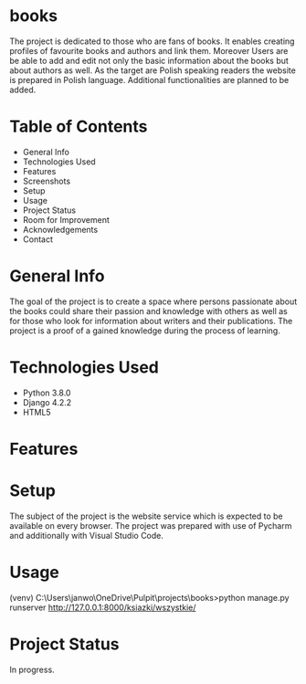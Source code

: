 # books
The project is dedicated to those who are fans of books. It enables creating profiles of favourite books and authors and link them. Moreover  Users are be able to add and edit not only the basic information about the books but about authors as well.  As the target are Polish speaking readers the website is prepared in Polish language. Additional functionalities are planned to be added.
# Table of Contents
* General Info
* Technologies Used
* Features
* Screenshots
* Setup
* Usage
* Project Status
* Room for Improvement
* Acknowledgements
* Contact
# General Info
The goal of the project is to create a space where persons passionate about the books could share their passion and knowledge with others as well as for those who look for information about writers and their publications. 
The project is a proof of a gained knowledge during the process of learning. 
# Technologies Used
* Python 3.8.0
* Django 4.2.2
* HTML5
# Features

# Setup
The subject of the project is the website service which is expected to be available on every browser. The project was prepared with use of Pycharm and additionally with Visual Studio Code.
# Usage
(venv) C:\Users\janwo\OneDrive\Pulpit\projects\books>python manage.py runserver
http://127.0.0.1:8000/ksiazki/wszystkie/
# Project Status
In progress.
